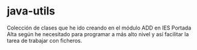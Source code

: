 # java-utils

Colección de clases que he ido creando en el módulo ADD en IES Portada Alta según he necesitado para programar a más alto nivel y así facilitar la tarea de trabajar con ficheros.
